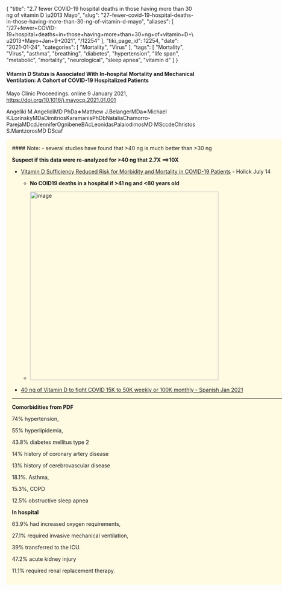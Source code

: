 {
    "title": "2.7 fewer COVID-19 hospital deaths in those having more than 30 ng of vitamin D \u2013 Mayo",
    "slug": "27-fewer-covid-19-hospital-deaths-in-those-having-more-than-30-ng-of-vitamin-d-mayo",
    "aliases": [
        "/27+fewer+COVID-19+hospital+deaths+in+those+having+more+than+30+ng+of+vitamin+D+\u2013+Mayo+Jan+9+2021",
        "/12254"
    ],
    "tiki_page_id": 12254,
    "date": "2021-01-24",
    "categories": [
        "Mortality",
        "Virus"
    ],
    "tags": [
        "Mortality",
        "Virus",
        "asthma",
        "breathing",
        "diabetes",
        "hypertension",
        "life span",
        "metabolic",
        "mortality",
        "neurological",
        "sleep apnea",
        "vitamin d"
    ]
}


#### Vitamin D Status is Associated With In-hospital Mortality and Mechanical Ventilation: A Cohort of COVID-19 Hospitalized Patients

Mayo Clinic Proceedings.  online 9 January 2021, https://doi.org/10.1016/j.mayocp.2021.01.001

Angeliki M.AngelidiMD PhDa∗Matthew J.BelangerMDa∗Michael K.LorinskyMDaDimitriosKaramanisPhDbNataliaChamorro-ParejaMDcdJenniferOgnibeneBAcLeonidasPalaiodimosMD MSccdeChristos S.MantzorosMD DScaf

<div class="border" style="background-color:#FFFAE2;padding:15px;margin:10px 0;border-radius:5px;width:800px">
#### Note: - several studies have found that >40 ng is much better than >30 ng

 **Suspect if this data were re-analyzed for >40 ng that  2.7X ==>10X** 

* [Vitamin D Sufficiency Reduced Risk for Morbidity and Mortality in COVID-19 Patients](https://papers.ssrn.com/sol3/papers.cfm?abstract_id=3616008) - Holick July 14

   *  **No COID19 deaths in a hospital if >41 ng and <80 years old** 

   * <img src="https://d378j1rmrlek7x.cloudfront.net/attachments/jpeg/covid-41-ng-80-years-holick.jpg" alt="image" width="500">

* [40 ng of Vitamin D to fight COVID 15K to 50K weekly or 100K monthly - Spanish Jan 2021](/tags/40-ng-of-vitamin-d-to-fight-covid-15k-to-50k-weekly-or-100k-monthly-spanish-jan-2021.html)

---

 **Comorbidities from PDF** 

74% hypertension,

55% hyperlipidemia, 

43.8% diabetes mellitus type 2

14% history of coronary artery disease 

13% history of cerebrovascular disease

18.1%. Asthma, 

15.3%, COPD 

12.5% obstructive sleep apnea

 **In hospital** 

63.9% had increased oxygen requirements, 

27.1% required invasive mechanical ventilation, 

39% transferred to the ICU.

47.2% acute kidney injury 

11.1% required renal replacement therapy.